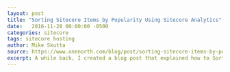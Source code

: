 ```yaml
---
layout: post
title: "Sorting Sitecore Items by Popularity Using Sitecore Analytics"
date:   2016-11-28 00:00:00 -0500
categories: sitecore
tags: sitecore hosting
author: Mike Skutta
source: https://www.onenorth.com/blog/post/sorting-sitecore-items-by-popularity-using-sitecore-analytics
excerpt: A while back, I created a blog post that explained how to Sort Sitecore Items by Popularity using Google Analytics. In this post, I will explain how to achieve the same goal using xDB. As a quick recap, clients may have a requirement to sort Sitecore items by Most Viewed. In many instances, Sitecore Analytics and xDB are already being used to track analytics information.  We should be able to retrieve the data we need from xDB as well as the reporting database. There may be alternate ways to retrieve the data from xDB and the reporting database.  I am going to take the route that includes adding a Page Event and a custom Fact Table, demonstrating how they function.
---
```

